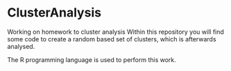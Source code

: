 # ClusterAnalysis
Working on homework to cluster analysis
Within this repository you will find some code to create a random based set of clusters, which is afterwards analysed.

The R programming language is used to perform this work.
